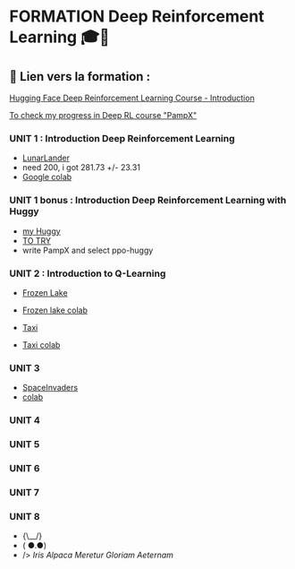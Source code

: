 # **FORMATION Deep Reinforcement Learning** 🎓🤖

## 🔗 **Lien vers la formation :**  
[Hugging Face Deep Reinforcement Learning Course - Introduction](https://huggingface.co/learn/deep-rl-course/unit0/introduction)

[To check my progress in Deep RL course "PampX"](https://huggingface.co/spaces/ThomasSimonini/Check-my-progress-Deep-RL-Course)

### UNIT 1 : Introduction Deep Reinforcement Learning
- [LunarLander](https://huggingface.co/PampX/ppo-LunarLander-v2)
- need 200, i got 281.73 +/- 23.31
- [Google colab](https://colab.research.google.com/drive/1HIooycQSp-LAN_Mgrv4sPADKsr5Aky5K?usp=sharing)

### UNIT 1 bonus : Introduction Deep Reinforcement Learning with Huggy

- [my Huggy](https://huggingface.co/PampX/ppo-Huggy)
- [TO TRY](https://huggingface.co/spaces/ThomasSimonini/Huggy)
- write PampX and select ppo-huggy

### UNIT 2 : Introduction to Q-Learning

- [Frozen Lake](https://huggingface.co/PampX/q-FrozenLake-v1-4x4-noSlippery)
- [Frozen lake colab](https://colab.research.google.com/drive/1Mm6fCwibgkXj4EYrCN7OYdUg3FSUAS1z)

- [Taxi](https://huggingface.co/PampX/q-Taxi-v3)
- [Taxi colab](https://colab.research.google.com/drive/1He7sf4R7pPXftN106gPu0sOrwpnVZA7F?usp=sharing)

### UNIT 3

- [SpaceInvaders](https://huggingface.co/PampX/dqn-SpaceInvadersNoFrameskip-v4)
- [colab](https://colab.research.google.com/drive/1P4y7_zkF3z9gXMXbgeVuMUPhMBU71nPc?usp=sharing)
### UNIT 4
### UNIT 5
### UNIT 6
### UNIT 7
### UNIT 8

-  {\\__/}
-  ( ●.●)
-  /> *Iris Alpaca Meretur Gloriam Aeternam* 

